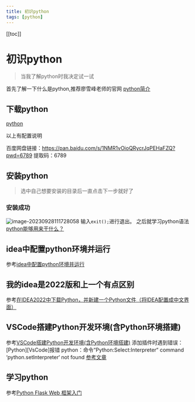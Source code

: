 ```yaml
---
title: 初识python
tags: [python]
---
```



[//]: # (@[TOC]&#40;初识python&#41;)
[[toc]]
#  初识python

> 当我了解python时我决定试一试
>
首先了解一下什么是python,推荐廖雪峰老师的官网
[python简介](https://www.liaoxuefeng.com/wiki/1016959663602400)

##  下载python

[python](https://mp.weixin.qq.com/s/4UB_23WcG0agOH7lwdmc3g)

以上有配置说明

百度网盘链接：https://pan.baidu.com/s/1NMR1vOioQRycrJqPEHaFZQ?pwd=6789
提取码：6789


##  安装python

> 选中自己想要安装的目录后一直点击下一步就好了

###  安装成功

![image-20230928111728058](https://huang-ruifang.gitee.io/pic-go/public/python/20230928112517.png)
输入`exit();`进行退出。
之后就学习python语法
[python能够用来干什么？](https://zhuanlan.zhihu.com/p/63077993)

## idea中配置python环境并运行
参考[idea中配置python环境并运行](https://blog.csdn.net/zl18603543572/article/details/122260908)
## 我的idea是2022版和上一个有点区别
参考[在IDEA2022中下载Python，并新建一个Python文件（将IDEA配置成中文界面）](https://blog.csdn.net/qq_52674444/article/details/125611085)
## VSCode搭建Python开发环境(含Python环境搭建)
参考[VSCode搭建Python开发环境(含Python环境搭建)](https://blog.csdn.net/zl18603543572/article/details/122260908)
添加插件时遇到错误：
[Python][VsCode]报错 python：命令“Python:Select:Interpreter“ command ‘python.setInterpreter‘ not found
[参考文章](https://blog.csdn.net/m0_56738500/article/details/127144144)

## 学习python
参考[Python Flask Web 框架入门](https://www.cnblogs.com/cleven/p/10858016.html)


